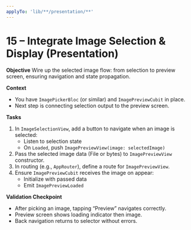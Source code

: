 ```yaml
---
applyTo: 'lib/**/presentation/**'
---
```


# 15 – Integrate Image Selection & Display (Presentation)

**Objective**
Wire up the selected image flow: from selection to preview screen, ensuring navigation and state propagation.

**Context**
- You have `ImagePickerBloc` (or similar) and `ImagePreviewCubit` in place.
- Next step is connecting selection output to the preview screen.

**Tasks**
1. In `ImageSelectionView`, add a button to navigate when an image is selected:
   - Listen to selection state
   - On `Loaded`, push `ImagePreviewView(image: selectedImage)`
2. Pass the selected image data (File or bytes) to `ImagePreviewView` constructor.
3. In routing (e.g., `AppRouter`), define a route for `ImagePreviewView`.
4. Ensure `ImagePreviewCubit` receives the image on appear:
   - Initialize with passed data
   - Emit `ImagePreviewLoaded`

**Validation Checkpoint**
- After picking an image, tapping “Preview” navigates correctly.
- Preview screen shows loading indicator then image.
- Back navigation returns to selector without errors.
